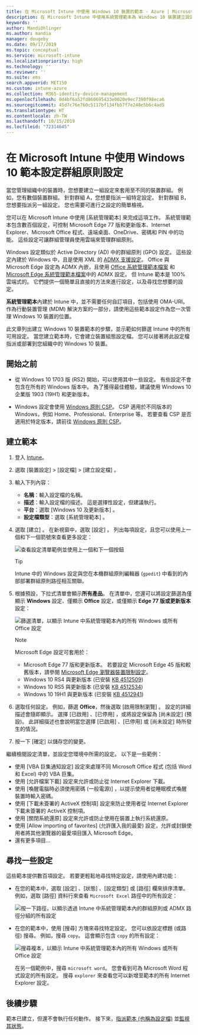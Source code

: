 ```yaml
---
title: 在 Microsoft Intune 中使用 Windows 10 裝置的範本 - Azure | Microsoft Docs
description: 在 Microsoft Intune 中使用系統管理範本為 Windows 10 裝置建立設定群組。 使用裝置組態設定檔中的這些設定來控制 Office 程式和 Microsoft Edge、保護 Internet Explorer 中的功能、控制對 OneDrive 的存取、使用遠端桌面功能、啟用 [自動播放]、設定電源管理設定、使用 HTTP 列印、使用不同的使用者登入選項，以及控制事件記錄檔大小。
keywords: ''
author: MandiOhlinger
ms.author: mandia
manager: dougeby
ms.date: 09/17/2019
ms.topic: conceptual
ms.service: microsoft-intune
ms.localizationpriority: high
ms.technology: ''
ms.reviewer: ''
ms.suite: ems
search.appverid: MET150
ms.custom: intune-azure
ms.collection: M365-identity-device-management
ms.openlocfilehash: 0d4bf6a52fd860695433e0020e9ec7390f98eca6
ms.sourcegitcommit: 45d7c76e760c5117bf134fb57f7e248e5b6c4ad5
ms.translationtype: HT
ms.contentlocale: zh-TW
ms.lasthandoff: 10/15/2019
ms.locfileid: "72314645"
---
```

# <a name="use-windows-10-templates-to-configure-group-policy-settings-in-microsoft-intune"></a>在 Microsoft Intune 中使用 Windows 10 範本設定群組原則設定

當您管理組織中的裝置時，您想要建立一組設定來套用至不同的裝置群組。 例如，您有數個裝置群組。 針對群組 A，您想要指派一組特定設定。 針對群組 B，您想要指派另一組設定。 您也需要可進行之設定的簡單檢視。

您可以在 Microsoft Intune 中使用 [系統管理範本]  來完成這項工作。 系統管理範本包含數百個設定，可控制 Microsoft Edge 77 版和更新版本、Internet Explorer、Microsoft Office 程式、遠端桌面、OneDrive、密碼和 PIN 中的功能。 這些設定可讓群組管理員使用雲端來管理群組原則。

Windows 設定類似於 Active Directory (AD) 中的群組原則 (GPO) 設定。 這些設定內建於 Windows 中，且是使用 XML 的 [ADMX 支援設定](https://docs.microsoft.com/windows/client-management/mdm/understanding-admx-backed-policies)。 Office 與 Microsoft Edge 設定為 ADMX 內嵌，且使用 [Office 系統管理範本檔案](https://www.microsoft.com/download/details.aspx?id=49030) 和 [Microsoft Edge 系統管理範本檔案](https://www.microsoftedgeinsider.com/enterprise)中的 ADMX 設定。 但 Intune 範本是 100% 雲端式的。 它們提供一個簡單且直接的方法來進行設定，以及尋找您想要的設定。

**系統管理範本**內建於 Intune 中，並不需要任何自訂項目，包括使用 OMA-URI。 作為行動裝置管理 (MDM) 解決方案的一部分，請使用這些範本設定作為您一次管理 Windows 10 裝置的位置。

此文章列出建立 Windows 10 裝置範本的步驟，並示範如何篩選 Intune 中的所有可用設定。 當您建立範本時，它會建立裝置組態設定檔。 您可以接著將此設定檔指派或部署到您組織中的 Windows 10 裝置。

## <a name="before-you-begin"></a>開始之前

- 從 Windows 10 1703 版 (RS2) 開始，可以使用其中一些設定。 有些設定不會包含在所有的 Windows 版本中。 為了獲得最佳體驗，建議使用 Windows 10 企業版 1903 (19H1) 和更新版本。

- Windows 設定會使用 [Windows 原則 CSP](https://docs.microsoft.com/windows/client-management/mdm/policy-configuration-service-provider#policies-supported-by-group-policy-and-admx-backed-policies)。 CSP 適用於不同版本的 Windows，例如 Home、Professional、Enterprise 等。 若要查看 CSP 是否適用於特定版本，請前往 [Windows 原則 CSP](https://docs.microsoft.com/windows/client-management/mdm/policy-configuration-service-provider#policies-supported-by-group-policy-and-admx-backed-policies)。

## <a name="create-a-template"></a>建立範本

1. 登入 [Intune](https://go.microsoft.com/fwlink/?linkid=2090973)。
2. 選取 [裝置設定]   > [設定檔]   > [建立設定檔]  。
3. 輸入下列內容：

    - **名稱**：輸入設定檔的名稱。
    - **描述**：輸入設定檔的描述。 這是選擇性設定，但建議執行。
    - **平台**：選取 [Windows 10 及更新版本]  。
    - **設定檔類型**：選取 [系統管理範本]  。

4. 選取 [建立]  。 在新視窗中，選取 [設定]  。 列出每項設定，且您可以使用上一個和下一個箭號來查看更多設定：

    ![查看設定清單範例並使用上一個和下一個按鈕](./media/administrative-templates-windows/administrative-templates-sample-settings-list.png)

    > [!TIP]
    > Intune 中的 Windows 設定與您在本機群組原則編輯器 (`gpedit`) 中看到的內部部署群組原則路徑相互關聯。

5. 根據預設，下拉式清單會顯示**所有產品**。 在清單中，您還可以將設定篩選為僅顯示 **Windows** 設定、僅顯示 **Office** 設定，或僅顯示 **Edge 77 版或更新版本**設定：

    ![篩選清單，以顯示 Intune 中系統管理範本內的所有 Windows 或所有 Office 設定](./media/administrative-templates-windows/administrative-templates-choose-windows-office-all-products.png)

    > [!NOTE]
    > Microsoft Edge 設定可套用於：
    >
    > - Microsoft Edge 77 版和更新版本。 若要設定 Microsoft Edge 45 版和較舊版本，請參閱 [Microsoft Edge 瀏覽器裝置限制設定](device-restrictions-windows-10.md#microsoft-edge-browser)。
    > - Windows 10 RS4 與更新版本 (已安裝 [KB 4512509](https://support.microsoft.com/kb/4512509))
    > - Windows 10 RS5 與更新版本 (已安裝 [KB 4512534](https://support.microsoft.com/kb/4512534))
    > - Windows 10 19H1 與更新版本 (已安裝 [KB 4512941](https://support.microsoft.com/kb/4512941))

6. 選取任何設定。 例如，篩選 **Office**，然後選取 [啟用限制瀏覽]  。 設定的詳細描述會隨即顯示。 選擇 [已啟用]  、[已停用]  ，或將設定保留為 [尚未設定]  \(預設\)。 此詳細描述也會說明當您選擇 [已啟用]  、[已停用]  或 [尚未設定]  時所發生的情況。
7. 按一下 [確定]  以儲存您的變更。

繼續檢閱設定清單，並設定您環境中所需的設定。 以下是一些範例：

- 使用 [VBA 巨集通知設定]  設定來處理不同 Microsoft Office 程式 (包括 Word 和 Excel) 中的 VBA 巨集。
- 使用 [允許檔案下載]  設定來允許或防止從 Internet Explorer 下載。
- 使用 [喚醒電腦時必須使用密碼 (一般電源)]  ，以提示使用者從睡眠模式喚醒裝置時輸入密碼。
- 使用 [下載未簽署的 ActiveX 控制項]  設定來防止使用者從 Internet Explorer 下載未簽署的 ActiveX 控制項。
- 使用 [關閉系統還原]  設定來允許或防止使用在裝置上執行系統還原。
- 使用 [Allow importing of favorites] \(允許匯入我的最愛\)  設定，允許或封鎖使用者將其他瀏覽器的最愛項目匯入 Microsoft Edge。
- 還有更多項目...

## <a name="find-some-settings"></a>尋找一些設定

這些範本提供數百項設定。 若要更輕鬆地尋找特定設定，請使用內建功能：

- 在您的範本中，選取 [設定]  、[狀態]  、[設定類型]  或 [路徑]  欄來排序清單。 例如，選取 [路徑]  資料行來查看 `Microsoft Excel` 路徑中的所有設定：

  ![按一下路徑，以顯示透過 Intune 中系統管理範本內的群組原則或 ADMX 路徑分組的所有設定](./media/administrative-templates-windows/path-filter-shows-excel-options.png)

- 在您的範本中，使用 [搜尋]  方塊來尋找特定設定。 您可以依設定標題 (或路徑) 搜尋。 例如，搜尋 `copy`。 這會顯示包含 `copy` 的所有設定：

  ![搜尋複本，以顯示 Intune 中系統管理範本內的所有 Windows 或所有 Office 設定](./media/administrative-templates-windows/search-copy-settings.png) 

  在另一個範例中，搜尋 `microsoft word`。 您會看到可為 Microsoft Word 程式設定的所有設定。 搜尋 `explorer` 來查看您可以新增至範本的所有 Internet Explorer 設定。

## <a name="next-steps"></a>後續步驟

範本已建立，但還不會執行任何動作。 接下來，[指派範本 (也稱為設定檔)](device-profile-assign.md) 並[監視其狀態](device-profile-monitor.md)。
